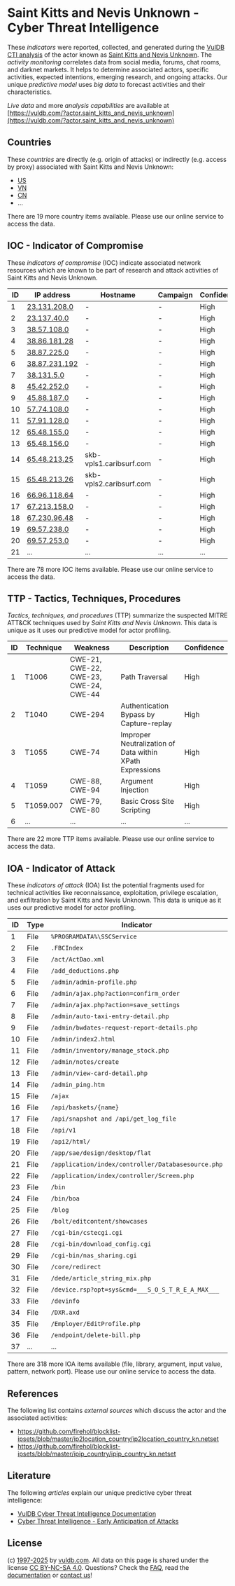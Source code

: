 # Saint Kitts and Nevis Unknown - Cyber Threat Intelligence

These _indicators_ were reported, collected, and generated during the [VulDB CTI analysis](https://vuldb.com/?kb.cti) of the actor known as [Saint Kitts and Nevis Unknown](https://vuldb.com/?actor.saint_kitts_and_nevis_unknown). The _activity monitoring_ correlates data from social media, forums, chat rooms, and darknet markets. It helps to determine associated actors, specific activities, expected intentions, emerging research, and ongoing attacks. Our unique _predictive model_ uses _big data_ to forecast activities and their characteristics.

_Live data_ and more _analysis capabilities_ are available at [https://vuldb.com/?actor.saint_kitts_and_nevis_unknown](https://vuldb.com/?actor.saint_kitts_and_nevis_unknown)

## Countries

These _countries_ are directly (e.g. origin of attacks) or indirectly (e.g. access by proxy) associated with Saint Kitts and Nevis Unknown:

* [US](https://vuldb.com/?country.us)
* [VN](https://vuldb.com/?country.vn)
* [CN](https://vuldb.com/?country.cn)
* ...

There are 19 more country items available. Please use our online service to access the data.

## IOC - Indicator of Compromise

These _indicators of compromise_ (IOC) indicate associated network resources which are known to be part of research and attack activities of Saint Kitts and Nevis Unknown.

ID | IP address | Hostname | Campaign | Confidence
-- | ---------- | -------- | -------- | ----------
1 | [23.131.208.0](https://vuldb.com/?ip.23.131.208.0) | - | - | High
2 | [23.137.40.0](https://vuldb.com/?ip.23.137.40.0) | - | - | High
3 | [38.57.108.0](https://vuldb.com/?ip.38.57.108.0) | - | - | High
4 | [38.86.181.28](https://vuldb.com/?ip.38.86.181.28) | - | - | High
5 | [38.87.225.0](https://vuldb.com/?ip.38.87.225.0) | - | - | High
6 | [38.87.231.192](https://vuldb.com/?ip.38.87.231.192) | - | - | High
7 | [38.131.5.0](https://vuldb.com/?ip.38.131.5.0) | - | - | High
8 | [45.42.252.0](https://vuldb.com/?ip.45.42.252.0) | - | - | High
9 | [45.88.187.0](https://vuldb.com/?ip.45.88.187.0) | - | - | High
10 | [57.74.108.0](https://vuldb.com/?ip.57.74.108.0) | - | - | High
11 | [57.91.128.0](https://vuldb.com/?ip.57.91.128.0) | - | - | High
12 | [65.48.155.0](https://vuldb.com/?ip.65.48.155.0) | - | - | High
13 | [65.48.156.0](https://vuldb.com/?ip.65.48.156.0) | - | - | High
14 | [65.48.213.25](https://vuldb.com/?ip.65.48.213.25) | skb-vpls1.caribsurf.com | - | High
15 | [65.48.213.26](https://vuldb.com/?ip.65.48.213.26) | skb-vpls2.caribsurf.com | - | High
16 | [66.96.118.64](https://vuldb.com/?ip.66.96.118.64) | - | - | High
17 | [67.213.158.0](https://vuldb.com/?ip.67.213.158.0) | - | - | High
18 | [67.230.96.48](https://vuldb.com/?ip.67.230.96.48) | - | - | High
19 | [69.57.238.0](https://vuldb.com/?ip.69.57.238.0) | - | - | High
20 | [69.57.253.0](https://vuldb.com/?ip.69.57.253.0) | - | - | High
21 | ... | ... | ... | ...

There are 78 more IOC items available. Please use our online service to access the data.

## TTP - Tactics, Techniques, Procedures

_Tactics, techniques, and procedures_ (TTP) summarize the suspected MITRE ATT&CK techniques used by _Saint Kitts and Nevis Unknown_. This data is unique as it uses our predictive model for actor profiling.

ID | Technique | Weakness | Description | Confidence
-- | --------- | -------- | ----------- | ----------
1 | T1006 | CWE-21, CWE-22, CWE-23, CWE-24, CWE-44 | Path Traversal | High
2 | T1040 | CWE-294 | Authentication Bypass by Capture-replay | High
3 | T1055 | CWE-74 | Improper Neutralization of Data within XPath Expressions | High
4 | T1059 | CWE-88, CWE-94 | Argument Injection | High
5 | T1059.007 | CWE-79, CWE-80 | Basic Cross Site Scripting | High
6 | ... | ... | ... | ...

There are 22 more TTP items available. Please use our online service to access the data.

## IOA - Indicator of Attack

These _indicators of attack_ (IOA) list the potential fragments used for technical activities like reconnaissance, exploitation, privilege escalation, and exfiltration by Saint Kitts and Nevis Unknown. This data is unique as it uses our predictive model for actor profiling.

ID | Type | Indicator | Confidence
-- | ---- | --------- | ----------
1 | File | `%PROGRAMDATA%\SSCService` | High
2 | File | `.FBCIndex` | Medium
3 | File | `/act/ActDao.xml` | High
4 | File | `/add_deductions.php` | High
5 | File | `/admin/admin-profile.php` | High
6 | File | `/admin/ajax.php?action=confirm_order` | High
7 | File | `/admin/ajax.php?action=save_settings` | High
8 | File | `/admin/auto-taxi-entry-detail.php` | High
9 | File | `/admin/bwdates-request-report-details.php` | High
10 | File | `/admin/index2.html` | High
11 | File | `/admin/inventory/manage_stock.php` | High
12 | File | `/admin/notes/create` | High
13 | File | `/admin/view-card-detail.php` | High
14 | File | `/admin_ping.htm` | High
15 | File | `/ajax` | Low
16 | File | `/api/baskets/{name}` | High
17 | File | `/api/snapshot and /api/get_log_file` | High
18 | File | `/api/v1` | Low
19 | File | `/api2/html/` | Medium
20 | File | `/app/sae/design/desktop/flat` | High
21 | File | `/application/index/controller/Databasesource.php` | High
22 | File | `/application/index/controller/Screen.php` | High
23 | File | `/bin` | Low
24 | File | `/bin/boa` | Medium
25 | File | `/blog` | Low
26 | File | `/bolt/editcontent/showcases` | High
27 | File | `/cgi-bin/cstecgi.cgi` | High
28 | File | `/cgi-bin/download_config.cgi` | High
29 | File | `/cgi-bin/nas_sharing.cgi` | High
30 | File | `/core/redirect` | High
31 | File | `/dede/article_string_mix.php` | High
32 | File | `/device.rsp?opt=sys&cmd=___S_O_S_T_R_E_A_MAX___` | High
33 | File | `/devinfo` | Medium
34 | File | `/DXR.axd` | Medium
35 | File | `/Employer/EditProfile.php` | High
36 | File | `/endpoint/delete-bill.php` | High
37 | ... | ... | ...

There are 318 more IOA items available (file, library, argument, input value, pattern, network port). Please use our online service to access the data.

## References

The following list contains _external sources_ which discuss the actor and the associated activities:

* https://github.com/firehol/blocklist-ipsets/blob/master/ip2location_country/ip2location_country_kn.netset
* https://github.com/firehol/blocklist-ipsets/blob/master/ipip_country/ipip_country_kn.netset

## Literature

The following _articles_ explain our unique predictive cyber threat intelligence:

* [VulDB Cyber Threat Intelligence Documentation](https://vuldb.com/?kb.cti)
* [Cyber Threat Intelligence - Early Anticipation of Attacks](https://www.scip.ch/en/?labs.20201022)

## License

(c) [1997-2025](https://vuldb.com/?kb.changelog) by [vuldb.com](https://vuldb.com/?kb.about). All data on this page is shared under the license [CC BY-NC-SA 4.0](https://creativecommons.org/licenses/by-nc-sa/4.0/). Questions? Check the [FAQ](https://vuldb.com/?kb.faq), read the [documentation](https://vuldb.com/?kb) or [contact us](https://vuldb.com/?contact)!
